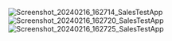 ![Screenshot_20240216_162714_SalesTestApp](https://github.com/Keithoh92/CardPaymentSimulation/assets/44530004/4b67f880-d682-4cba-8041-ee2b036ed5d7)
![Screenshot_20240216_162720_SalesTestApp](https://github.com/Keithoh92/CardPaymentSimulation/assets/44530004/de2afb58-9ff8-4ba0-ba44-1fdd5f5a297a)
![Screenshot_20240216_162725_SalesTestApp](https://github.com/Keithoh92/CardPaymentSimulation/assets/44530004/7ac9614d-eba5-4139-a150-0d848e6d9c39)
